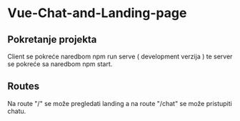# Vue-Chat-and-Landing-page

## Pokretanje projekta
Client se pokreće naredbom npm run serve ( development verzija ) te server se pokreće sa naredbom npm start.
## Routes
Na route "/" se može pregledati landing a na route "/chat" se može pristupiti chatu.
